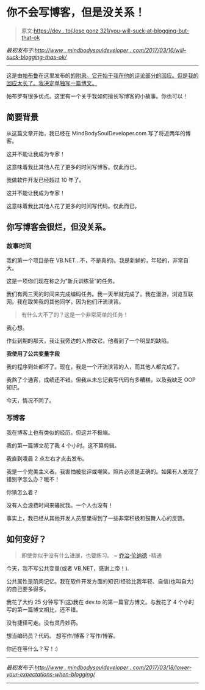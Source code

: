 # 你不会写博客，但是没关系！

> 原文:[https://dev . to/Jose gonz 321/you-will-suck-at-blogging-but-that-ok](https://dev.to/josegonz321/you-will-suck-at-blogging-but-thats-ok)

*最初发布于:[http://www . mindbodysouldeveloper . com/2017/03/16/will-suck-blogging-thas-ok/](http://www.mindbodysouldeveloper.com/2017/03/16/will-suck-blogging-thats-ok/)*

* * *

这是由[帕布鲁](https://dev.to/yelluw/)在这里发布的[的附录。它开始于我在他的评论部分的回应。但是我的回应太长了。我决定单独写一篇博文。](https://dev.to/yelluw/want-to-blog-read-this)

帕布罗有很多优点。这里有一个关于我如何擅长写博客的小故事。你也可以！

## [](#brief-background)简要背景

从这篇文章开始，我已经在 MindBodySoulDeveloper.com 写了将近两年的博客。

这并不能让我成为专家！

这意味着我比其他人花了更多的时间写博客。仅此而已。

我做软件开发已经超过 10 年了。

这并不能让我成为专家！

这意味着我比其他人花了更多的时间写代码。仅此而已。

## 你写博客会很烂，但没关系。

### [](#story-time)故事时间

我的第一个项目是在 VB.NET...不，不是真的)。我是新鲜的，年轻的，非常自大。

这是一项你们现在称之为“新兵训练营”的任务。

我们有两三天的时间来完成编码任务。我一天半就完成了。我在漫游，浏览互联网。我在取笑我的其他同学，因为他们汗流浃背。

> 有什么大不了的？这是一个非常简单的任务！

我心想。

作业到期的那天，我让我旁边的人修改它。他看到了一个明显的缺陷。

**我使用了公共变量字段**

我的程序到处都坏了。现在，我是一个汗流浃背的人，而其他人都完成了。

我熬了个通宵，成绩还不错。但我从未忘记我写代码有多糟糕，以及我缺乏 OOP 知识。

今天，情况不同了。

### [](#blogging)写博客

我在博客上也有类似的经历。但这并不极端。

我的第一篇博文花了我 4 个小时。这不算剪辑。

我直到凌晨 2 点左右才点击发布。

我是一个完美主义者。我害怕被批评或嘲笑。照片必须是正确的。如果有人发现了错别字怎么办？哦不！

你猜怎么着？

没有人会浪费时间来骚扰我。一个人也没有！

事实上，我已经从其他开发人员那里得到了一些非常积极和鼓舞人心的反馈。

## [](#how-do-you-get-better)如何变好？

> 即使你似乎没有什么进展，也要练习。
> ~ [乔治·伦纳德](https://en.wikipedia.org/wiki/George_Leonard) -精通

今天，我不写公共变量(或者 VB.NET，感谢上帝！).

公共属性是肌肉记忆。我在软件开发方面的知识/经验比我年轻、自信(也叫自大)的自己要多得多。

我花了大约 25 分钟写下(这)我在 dev.to 的第一篇官方博文。与我花了 4 个小时写的第一篇博文相比，还不错。

没有捷径可走。没有灵丹妙药。

想当编码员？代码。
想写作/博客？写作/博客。

你还在等什么？写！:)

* * *

*最初发布于:[http://www . mindbodysouldeveloper . com/2017/03/18/lower-your-expectations-when-blogging/](http://www.mindbodysouldeveloper.com/2017/03/18/lower-your-expectations-when-blogging/)*

* * *